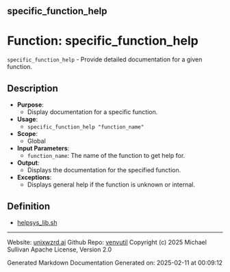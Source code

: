## specific_function_help
# Function: specific_function_help
 `specific_function_help` - Provide detailed documentation for a given function.
## Description
- **Purpose**:
  - Display documentation for a specific function.
- **Usage**: 
  - `specific_function_help "function_name"`
- **Scope**:
  - Global
- **Input Parameters**: 
  - `function_name`: The name of the function to get help for.
- **Output**: 
  - Displays the documentation for the specified function.
- **Exceptions**: 
  - Displays general help if the function is unknown or internal.

## Definition 

* [helpsys_lib.sh](../helpsys_lib_sh.md)
---

Website: [unixwzrd.ai](https://unixwzrd.ai)
Github Repo: [venvutil](https://github.com/unixwzrd/venvutil)
Copyright (c) 2025 Michael Sullivan
Apache License, Version 2.0

Generated Markdown Documentation
Generated on: 2025-02-11 at 00:09:12

